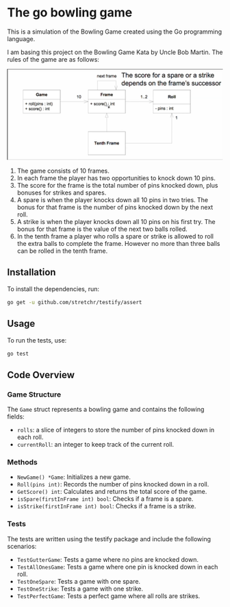 # The go bowling game
This is a simulation of the Bowling Game created using the Go programming language.

I am basing this project on the Bowling Game Kata by Uncle Bob Martin. The rules of the game are as follows:

![Bowling Game Rules](game-design.png)

1. The game consists of 10 frames.
2. In each frame the player has two opportunities to knock down 10 pins.
3. The score for the frame is the total number of pins knocked down, plus bonuses for strikes and spares.
4. A spare is when the player knocks down all 10 pins in two tries. The bonus for that frame is the number of pins knocked down by the next roll.
5. A strike is when the player knocks down all 10 pins on his first try. The bonus for that frame is the value of the next two balls rolled.
6. In the tenth frame a player who rolls a spare or strike is allowed to roll the extra balls to complete the frame. However no more than three balls can be rolled in the tenth frame.

## Installation

To install the dependencies, run:
```sh
go get -u github.com/stretchr/testify/assert
```

## Usage
To run the tests, use:
```sh
go test
```

## Code Overview
### Game Structure
The `Game` struct represents a bowling game and contains the following fields:

- `rolls`: a slice of integers to store the number of pins knocked down in each roll.
- `currentRoll`: an integer to keep track of the current roll.

### Methods
- `NewGame() *Game`: Initializes a new game.
- `Roll(pins int)`: Records the number of pins knocked down in a roll.
- `GetScore() int`: Calculates and returns the total score of the game.
- `isSpare(firstInFrame int) bool`: Checks if a frame is a spare.
- `isStrike(firstInFrame int) bool`: Checks if a frame is a strike.

### Tests
The tests are written using the testify package and include the following scenarios:

- `TestGutterGame`: Tests a game where no pins are knocked down.
- `TestAllOnesGame`: Tests a game where one pin is knocked down in each roll.
- `TestOneSpare`: Tests a game with one spare.
- `TestOneStrike`: Tests a game with one strike.
- `TestPerfectGame`: Tests a perfect game where all rolls are strikes.
